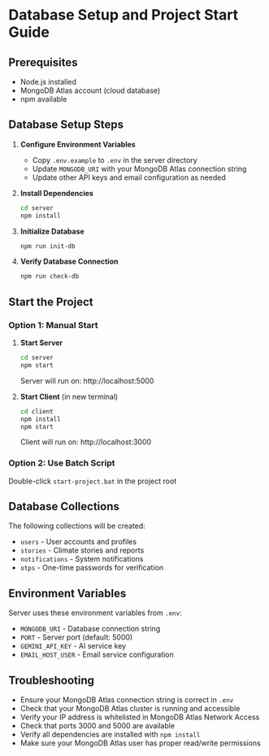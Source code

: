 # Database Setup and Project Start Guide

## Prerequisites
- Node.js installed
- MongoDB Atlas account (cloud database)
- npm available

## Database Setup Steps

1. **Configure Environment Variables**
   - Copy `.env.example` to `.env` in the server directory
   - Update `MONGODB_URI` with your MongoDB Atlas connection string
   - Update other API keys and email configuration as needed

2. **Install Dependencies**
   ```bash
   cd server
   npm install
   ```

3. **Initialize Database**
   ```bash
   npm run init-db
   ```

4. **Verify Database Connection**
   ```bash
   npm run check-db
   ```

## Start the Project

### Option 1: Manual Start
1. **Start Server**
   ```bash
   cd server
   npm start
   ```
   Server will run on: http://localhost:5000

2. **Start Client** (in new terminal)
   ```bash
   cd client
   npm install
   npm start
   ```
   Client will run on: http://localhost:3000

### Option 2: Use Batch Script
Double-click `start-project.bat` in the project root

## Database Collections
The following collections will be created:
- `users` - User accounts and profiles
- `stories` - Climate stories and reports
- `notifications` - System notifications
- `otps` - One-time passwords for verification

## Environment Variables
Server uses these environment variables from `.env`:
- `MONGODB_URI` - Database connection string
- `PORT` - Server port (default: 5000)
- `GEMINI_API_KEY` - AI service key
- `EMAIL_HOST_USER` - Email service configuration

## Troubleshooting
- Ensure your MongoDB Atlas connection string is correct in `.env`
- Check that your MongoDB Atlas cluster is running and accessible
- Verify your IP address is whitelisted in MongoDB Atlas Network Access
- Check that ports 3000 and 5000 are available
- Verify all dependencies are installed with `npm install`
- Make sure your MongoDB Atlas user has proper read/write permissions